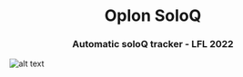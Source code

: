 <h1 align="center">Oplon SoloQ</h1>
<h3 align="center">Automatic soloQ tracker - LFL 2022</h3>

![alt text](https://pbs.twimg.com/profile_banners/358880294/1620634275/1500x500)

